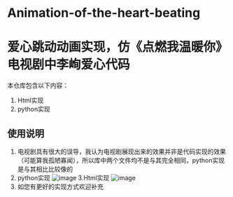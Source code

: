 # Animation-of-the-heart-beating
# 爱心跳动动画实现，仿《点燃我温暖你》电视剧中李峋爱心代码


本仓库包含以下内容：

1. Html实现
2. python实现



## 使用说明

1. 电视剧具有很大的误导，我认为电视剧展现出来的效果并非是代码实现的效果（可能算我孤陋寡闻），所以库中两个文件均不是与其完全相同，python实现是与其相比比较像的
2. python实现
![image](https://user-images.githubusercontent.com/43928335/201576508-cc416d75-63ea-4ff3-9e61-cacd4f6ee987.png)
3.Html实现
![image](https://user-images.githubusercontent.com/43928335/201576574-10e92888-e1c3-4af5-94a7-2041d545da02.png)
4. 如您有更好的实现方式欢迎补充
